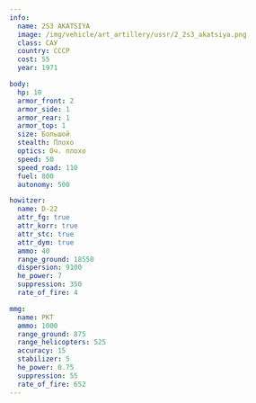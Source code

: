 ```yaml
---
info:
  name: 2S3 AKATSIYA
  image: /img/vehicle/art_artillery/ussr/2_2s3_akatsiya.png
  class: САУ
  country: СССР
  cost: 55
  year: 1971

body:
  hp: 10
  armor_front: 2
  armor_side: 1
  armor_rear: 1
  armor_top: 1
  size: Большой
  stealth: Плохо
  optics: Оч. плохо
  speed: 50
  speed_road: 110
  fuel: 800
  autonomy: 500

howitzer:
  name: D-22
  attr_fg: true
  attr_korr: true
  attr_stc: true
  attr_dym: true
  ammo: 40
  range_ground: 18550
  dispersion: 9100
  he_power: 7
  suppression: 350
  rate_of_fire: 4

mmg:
  name: PKT
  ammo: 1000
  range_ground: 875
  range_helicopters: 525
  accuracy: 15
  stabilizer: 5
  he_power: 0.75
  suppression: 55
  rate_of_fire: 652
---
```

